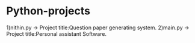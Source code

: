 # Python-projects
1)nithin.py -> Project title:Question paper generating system.
2)main.py   -> Project title:Personal assistant Software.

  

